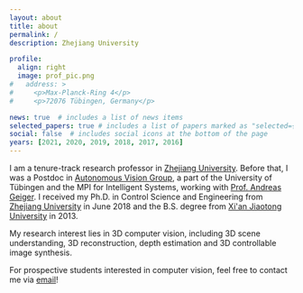 ```yaml
---
layout: about
title: about
permalink: /
description: Zhejiang University

profile:
  align: right
  image: prof_pic.png
#   address: >
#     <p>Max-Planck-Ring 4</p>
#     <p>72076 Tübingen, Germany</p>

news: true  # includes a list of news items
selected_papers: true # includes a list of papers marked as "selected={true}"
social: false  # includes social icons at the bottom of the page
years: [2021, 2020, 2019, 2018, 2017, 2016]
---
```

I am a tenure-track research professor in [Zhejiang University](https://en.wikipedia.org/wiki/Zhejiang_University). Before that, I was a Postdoc in [Autonomous Vision Group](http://cvlibs.net/), a part of the University of Tübingen and the MPI for Intelligent Systems, working with [Prof. Andreas Geiger](https://avg.is.tuebingen.mpg.de/person/ageiger). I received my Ph.D. in Control Science and Engineering from [Zhejiang University](https://en.wikipedia.org/wiki/Zhejiang_University) in June 2018 and the B.S. degree from [Xi'an Jiaotong University](https://en.wikipedia.org/wiki/Xi%27an_Jiaotong_University) in 2013.

My research interest lies in 3D computer vision, including 3D scene understanding, 3D reconstruction, depth estimation and 3D controllable image synthesis.

For prospective students interested in computer vision, feel free to contact me via [email](mailto:yiyi.liao@zju.edu.cn)!
